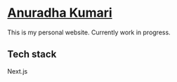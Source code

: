 # [Anuradha Kumari](https://www.anuradhakumari.com)
This is my personal website. Currently work in progress.

## Tech stack
Next.js
